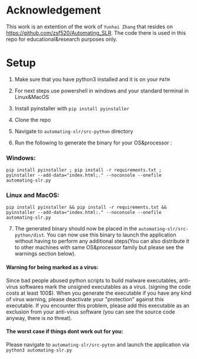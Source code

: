 # Acknowledgement 

This work is an extention of the work of `Yunhai Zhang` that resides on https://github.com/zsf520/Automating_SLR. The code there is used in this repo for educational&research purposes only. 

# Setup 

1. Make sure that you have python3 installed and it is on your `PATH` 

2. For next steps use powershell in windows and your standard terminal in Linux&MacOS

3. Install pyinstaller with `pip install pyinstaller`

4. Clone the repo 

5. Navigate to `automating-slr/src-python` directory   

6. Run the following to generate the binary for your OS&processor :

### Windows:

```
pip install pyinstaller ; pip install -r requirements.txt ; pyinstaller --add-data="index.html;." --noconsole --onefile automating-slr.py
```

### Linux and MacOS:

```
pip install pyinstaller && pip install -r requirements.txt && pyinstaller --add-data="index.html:." --noconsole --onefile automating-slr.py
```

7. The generated binary should now be placed in the `automating-slr/src-python/dist`. You can now use this binary to launch the application without having to perform any additional steps(You can also distribute it to other machines with same OS&processor family but please see the warnings section below). 

#### Warning for being marked as a virus:
Since bad people abused python scripts to build malware executables, anti-virus softwares mark the unsigned executables as a virus. (signing the code costs at least 100$). When you generate the executable if you have any kind of virus warning, please deactivate your "protection" against this executable.
If you encounter this problem, please add this executable as an exclusion from your anti-virus software (you can see the source code anyway, there is no threat).  

#### The worst case if things dont work out for you:
Please navigate to `automating-slr/src-pyton` and launch the application via `python3 automating-slr.py`
